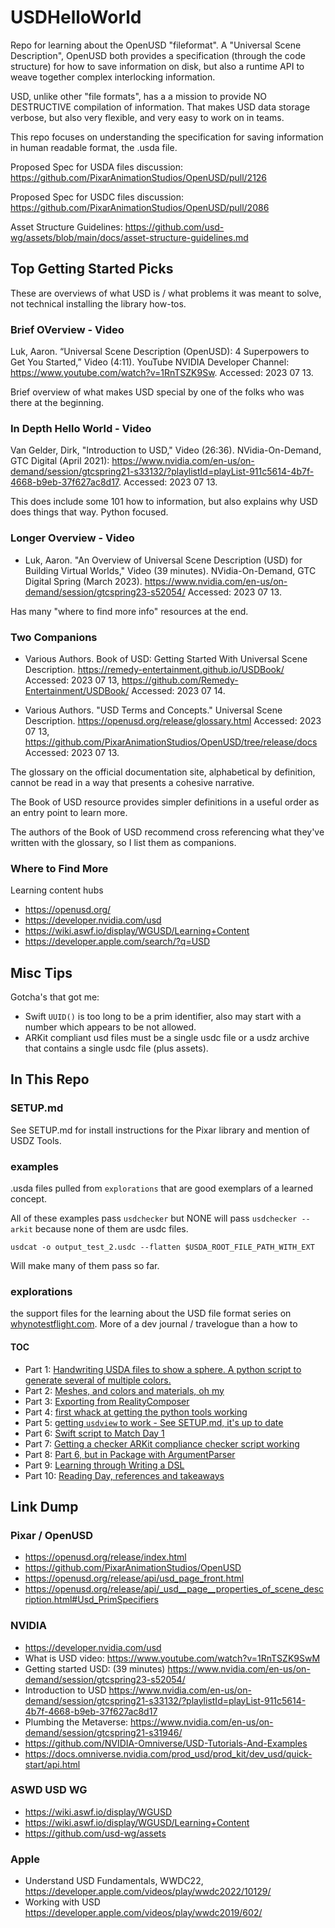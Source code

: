 # USDHelloWorld

Repo for learning about the OpenUSD "fileformat". A "Universal Scene Description", OpenUSD both provides a specification (through the code structure) for how to save information on disk, but also a runtime API to weave together complex interlocking information. 

USD, unlike other "file formats", has a a mission to provide NO DESTRUCTIVE compilation of information. That makes USD data storage verbose, but also very flexible, and very easy to work on in teams.  

This repo focuses on understanding the specification for saving information in human readable format, the .usda file.  

Proposed Spec for USDA files discussion: 
<https://github.com/PixarAnimationStudios/OpenUSD/pull/2126> 

Proposed Spec for USDC files discussion:
<https://github.com/PixarAnimationStudios/OpenUSD/pull/2086>

Asset Structure Guidelines:
<https://github.com/usd-wg/assets/blob/main/docs/asset-structure-guidelines.md>

## Top Getting Started Picks

These are overviews of what USD is / what problems it was meant to solve, not technical installing the library how-tos. 

### Brief OVerview - Video

Luk, Aaron. “Universal Scene Description (OpenUSD): 4 Superpowers to Get You Started,” Video (4:11). YouTube NVIDIA Developer Channel: <https://www.youtube.com/watch?v=1RnTSZK9Sw>. Accessed: 2023 07 13.

Brief overview of what makes USD special by one of the folks who was there at the beginning. 

### In Depth Hello World - Video

Van Gelder, Dirk, "Introduction to USD," Video (26:36). NVidia-On-Demand, GTC Digital (April 2021): <https://www.nvidia.com/en-us/on-demand/session/gtcspring21-s33132/?playlistId=playList-911c5614-4b7f-4668-b9eb-37f627ac8d17>. Accessed: 2023 07 13. 

This does include some 101 how to information, but also explains why USD does things that way. Python focused.

### Longer Overview - Video

- Luk, Aaron. "An Overview of Universal Scene Description (USD) for Building Virtual Worlds," Video (39 minutes).  NVidia-On-Demand, GTC Digital Spring (March 2023). <https://www.nvidia.com/en-us/on-demand/session/gtcspring23-s52054/> Accessed: 2023 07 13. 

Has many "where to find more info" resources at the end. 

### Two Companions 

- Various Authors. Book of USD: Getting Started With Universal Scene Description. <https://remedy-entertainment.github.io/USDBook/> Accessed: 2023 07 13, <https://github.com/Remedy-Entertainment/USDBook/> Accessed: 2023 07 14.

- Various Authors. "USD Terms and Concepts." Universal Scene Description. <https://openusd.org/release/glossary.html> Accessed: 2023 07 13, <https://github.com/PixarAnimationStudios/OpenUSD/tree/release/docs> Accessed: 2023 07 13.

The glossary on the official documentation site, alphabetical by definition, cannot be read in a way that presents a cohesive narrative. 

The Book of USD resource provides simpler definitions in a useful order as an entry point to learn more.

The authors of the Book of USD recommend cross referencing what they've written with the glossary, so I list them as companions. 


### Where to Find More

Learning content hubs

- <https://openusd.org/>
- <https://developer.nvidia.com/usd>
- <https://wiki.aswf.io/display/WGUSD/Learning+Content>
- <https://developer.apple.com/search/?q=USD>


## Misc Tips

Gotcha's that got me:

- Swift `UUID()` is too long to be a prim identifier, also may start with a number which appears to be not allowed.
- ARKit compliant usd files must be a single usdc file or a usdz archive that contains a single usdc file (plus assets).


## In This Repo

### SETUP.md

See SETUP.md for install instructions for the Pixar library and mention of USDZ Tools. 

### examples

.usda files pulled from `explorations` that are good exemplars of a learned concept. 

All of these examples pass `usdchecker` but NONE will pass `usdchecker --arkit` because none of them are usdc files. 

`usdcat -o output_test_2.usdc --flatten $USDA_ROOT_FILE_PATH_WITH_EXT`

Will make many of them pass so far.


### explorations

the support files for the learning about the USD file format series on [whynotestflight.com](http://www.whynotestflight.com). More of a dev journal / travelogue than a how to


#### TOC
- Part 1: [Handwriting USDA files to show a sphere. A python script to generate several of multiple colors.](https://www.whynotestflight.com/excuses/ooohh-a-new-file-format...-hello-usd-part-1/)
- Part 2: [Meshes, and colors and materials, oh my](https://www.whynotestflight.com/excuses/hello-usd-part-2-type-the-rainbow/)
- Part 3: [Exporting from RealityComposer](https://www.whynotestflight.com/excuses/hello-usd-part-3-reality-composer-is-my-usd-wysiwig/)
- Part 4: [first whack at getting the python tools working](https://www.whynotestflight.com/excuses/hello-usd-part-4-python-setup/)
- Part 5: [getting `usdview` to work - See SETUP.md, it's up to date](https://www.whynotestflight.com/excuses/hello-usd-part-5-python-setup-pt-2-what-really-works/)
- Part 6: [Swift script to Match Day 1](https://www.whynotestflight.com/excuses/hello-usd-part-6-same-as-part-1...-but-swift/)
- Part 7: [Getting a checker ARKit compliance checker script working](https://www.whynotestflight.com/excuses/hello-usd-part-7-where-my-error-messages-at/)
- Part 8: [Part 6, but in Package with ArgumentParser](https://www.whynotestflight.com/excuses/hello-usd-part-8-multiball-moves-to-a-package/)
- Part 9: [Learning through Writing a DSL](https://www.whynotestflight.com/excuses/hello-usd-part-9-parlez-vous-multiball-dsl-starts-here/)
- Part 10: [Reading Day, references and takeaways]()



## Link Dump

### Pixar / OpenUSD

- <https://openusd.org/release/index.html>
- <https://github.com/PixarAnimationStudios/OpenUSD>
- <https://openusd.org/release/api/usd_page_front.html>
- <https://openusd.org/release/api/_usd__page__properties_of_scene_description.html#Usd_PrimSpecifiers>


### NVIDIA
- https://developer.nvidia.com/usd
- What is USD video: <https://www.youtube.com/watch?v=1RnTSZK9SwM>
- Getting started USD: (39 minutes) <https://www.nvidia.com/en-us/on-demand/session/gtcspring23-s52054/>
- Introduction to USD <https://www.nvidia.com/en-us/on-demand/session/gtcspring21-s33132/?playlistId=playList-911c5614-4b7f-4668-b9eb-37f627ac8d17>
- Plumbing the Metaverse: <https://www.nvidia.com/en-us/on-demand/session/gtcspring21-s31946/>
- <https://github.com/NVIDIA-Omniverse/USD-Tutorials-And-Examples>
- <https://docs.omniverse.nvidia.com/prod_usd/prod_kit/dev_usd/quick-start/api.html>

### ASWD USD WG

- <https://wiki.aswf.io/display/WGUSD>
- <https://wiki.aswf.io/display/WGUSD/Learning+Content>
- <https://github.com/usd-wg/assets>

### Apple
- Understand USD Fundamentals, WWDC22, https://developer.apple.com/videos/play/wwdc2022/10129/
- Working with USD <https://developer.apple.com/videos/play/wwdc2019/602/>